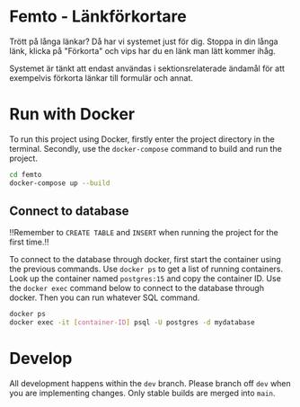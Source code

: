 # Femto - Länkförkortare

Trött på långa länkar? Då har vi systemet just för dig. Stoppa in din långa länk, klicka på "Förkorta" och vips har du en länk man lätt kommer ihåg.

Systemet är tänkt att endast användas i sektionsrelaterade ändamål för att exempelvis förkorta länkar till formulär och annat.

# Run with Docker

To run this project using Docker, firstly enter the project directory in the terminal.
Secondly, use the `docker-compose` command to build and run the project.

```bash
cd femto
docker-compose up --build
```

## Connect to database

‼️Remember to `CREATE TABLE` and `INSERT` when running the project for the first time.‼️

To connect to the database through docker, first start the container using the previous commands.
Use `docker ps` to get a list of running containers.
Look up the container named `postgres:15` and copy the container ID.
Use the `docker exec` command below to connect to the database through docker.
Then you can run whatever SQL command.

```bash
docker ps
docker exec -it [container-ID] psql -U postgres -d mydatabase
```

# Develop

All development happens within the `dev` branch. Please branch off `dev` when you are implementing changes. Only stable builds are merged into `main`.
